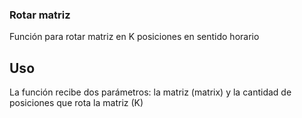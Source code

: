 ### Rotar matriz

Función para rotar matriz en K posiciones en sentido horario

## Uso

La función recibe dos parámetros: la matriz (matrix) y la cantidad de posiciones que rota la matriz (K)